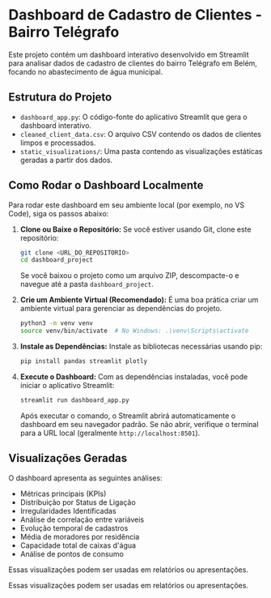 # Dashboard de Cadastro de Clientes - Bairro Telégrafo

Este projeto contém um dashboard interativo desenvolvido em Streamlit para analisar dados de cadastro de clientes do bairro Telégrafo em Belém, focando no abastecimento de água municipal.

## Estrutura do Projeto

- `dashboard_app.py`: O código-fonte do aplicativo Streamlit que gera o dashboard interativo.
- `cleaned_client_data.csv`: O arquivo CSV contendo os dados de clientes limpos e processados.
- `static_visualizations/`: Uma pasta contendo as visualizações estáticas geradas a partir dos dados.

## Como Rodar o Dashboard Localmente

Para rodar este dashboard em seu ambiente local (por exemplo, no VS Code), siga os passos abaixo:

1.  **Clone ou Baixe o Repositório:**
    Se você estiver usando Git, clone este repositório:
    ```bash
    git clone <URL_DO_REPOSITORIO>
    cd dashboard_project
    ```
    Se você baixou o projeto como um arquivo ZIP, descompacte-o e navegue até a pasta `dashboard_project`.

2.  **Crie um Ambiente Virtual (Recomendado):**
    É uma boa prática criar um ambiente virtual para gerenciar as dependências do projeto.
    ```bash
    python3 -m venv venv
    source venv/bin/activate  # No Windows: .\venv\Scripts\activate
    ```

3.  **Instale as Dependências:**
    Instale as bibliotecas necessárias usando pip:
    ```bash
    pip install pandas streamlit plotly
    ```

4.  **Execute o Dashboard:**
    Com as dependências instaladas, você pode iniciar o aplicativo Streamlit:
    ```bash
    streamlit run dashboard_app.py
    ```

    Após executar o comando, o Streamlit abrirá automaticamente o dashboard em seu navegador padrão. Se não abrir, verifique o terminal para a URL local (geralmente `http://localhost:8501`).

## Visualizações Geradas

O dashboard apresenta as seguintes análises:

- Métricas principais (KPIs)
- Distribuição por Status de Ligação
- Irregularidades Identificadas
- Análise de correlação entre variáveis
- Evolução temporal de cadastros
- Média de moradores por residência
- Capacidade total de caixas d'água
- Análise de pontos de consumo

Essas visualizações podem ser usadas em relatórios ou apresentações.

Essas visualizações podem ser usadas em relatórios ou apresentações.

